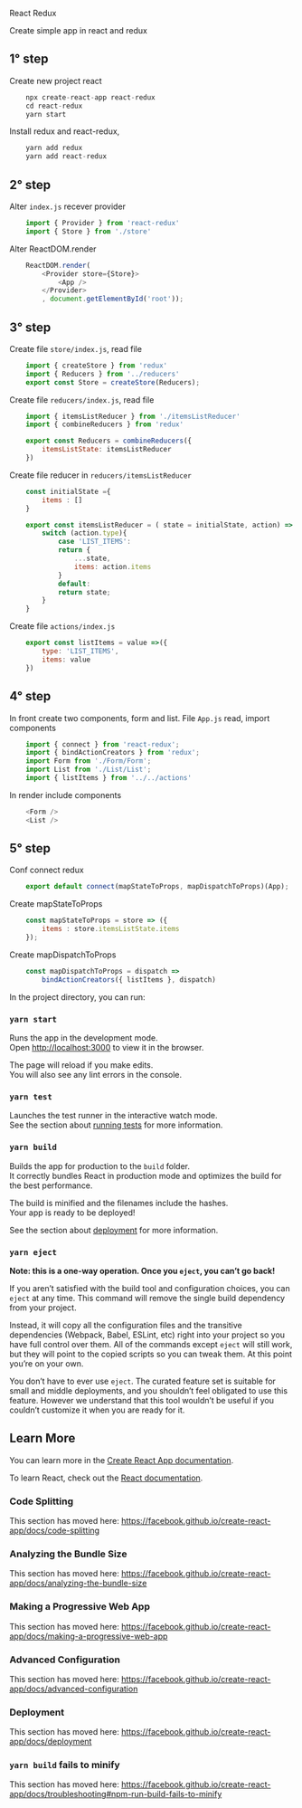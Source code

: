 React Redux

Create simple app in react and redux

## 1° step

Create new project react
~~~javascript
    npx create-react-app react-redux
    cd react-redux
    yarn start
~~~

Install redux and react-redux,
~~~javascript
    yarn add redux
    yarn add react-redux
~~~

## 2° step

Alter `index.js` recever provider
~~~javascript
    import { Provider } from 'react-redux'
    import { Store } from './store'
~~~

Alter ReactDOM.render

~~~javascript
    ReactDOM.render(
        <Provider store={Store}> 
            <App />
        </Provider>
        , document.getElementById('root'));
~~~


## 3° step

Create file `store/index.js`, read file
~~~javascript
    import { createStore } from 'redux'
    import { Reducers } from '../reducers'
    export const Store = createStore(Reducers);
~~~

Create file `reducers/index.js`, read file
~~~javascript
    import { itemsListReducer } from './itemsListReducer'
    import { combineReducers } from 'redux'

    export const Reducers = combineReducers({
        itemsListState: itemsListReducer
    })
~~~

Create file reducer in `reducers/itemsListReducer`
~~~javascript
    const initialState ={ 
        items : []
    }

    export const itemsListReducer = ( state = initialState, action) => {
        switch (action.type){
            case 'LIST_ITEMS':
            return {
                ...state,
                items: action.items
            }
            default: 
            return state;
        }
    }
~~~

Create file `actions/index.js`

~~~javascript
    export const listItems = value =>({
        type: 'LIST_ITEMS',
        items: value
    })
~~~

## 4° step

In front create two components, form and list.
File `App.js` read, import components
~~~javascript
    import { connect } from 'react-redux';
    import { bindActionCreators } from 'redux';
    import Form from './Form/Form';
    import List from './List/List';
    import { listItems } from '../../actions'
~~~

In render include components
~~~javascript
    <Form />
    <List />
~~~

## 5° step

Conf connect redux
~~~javascript
    export default connect(mapStateToProps, mapDispatchToProps)(App);
~~~

Create mapStateToProps
~~~javascript
    const mapStateToProps = store => ({
        items : store.itemsListState.items
    });
~~~

Create mapDispatchToProps
~~~javascript
    const mapDispatchToProps = dispatch => 
        bindActionCreators({ listItems }, dispatch)
~~~

In the project directory, you can run:

### `yarn start`

Runs the app in the development mode.<br />
Open [http://localhost:3000](http://localhost:3000) to view it in the browser.

The page will reload if you make edits.<br />
You will also see any lint errors in the console.

### `yarn test`

Launches the test runner in the interactive watch mode.<br />
See the section about [running tests](https://facebook.github.io/create-react-app/docs/running-tests) for more information.

### `yarn build`

Builds the app for production to the `build` folder.<br />
It correctly bundles React in production mode and optimizes the build for the best performance.

The build is minified and the filenames include the hashes.<br />
Your app is ready to be deployed!

See the section about [deployment](https://facebook.github.io/create-react-app/docs/deployment) for more information.

### `yarn eject`

**Note: this is a one-way operation. Once you `eject`, you can’t go back!**

If you aren’t satisfied with the build tool and configuration choices, you can `eject` at any time. This command will remove the single build dependency from your project.

Instead, it will copy all the configuration files and the transitive dependencies (Webpack, Babel, ESLint, etc) right into your project so you have full control over them. All of the commands except `eject` will still work, but they will point to the copied scripts so you can tweak them. At this point you’re on your own.

You don’t have to ever use `eject`. The curated feature set is suitable for small and middle deployments, and you shouldn’t feel obligated to use this feature. However we understand that this tool wouldn’t be useful if you couldn’t customize it when you are ready for it.

## Learn More

You can learn more in the [Create React App documentation](https://facebook.github.io/create-react-app/docs/getting-started).

To learn React, check out the [React documentation](https://reactjs.org/).

### Code Splitting

This section has moved here: https://facebook.github.io/create-react-app/docs/code-splitting

### Analyzing the Bundle Size

This section has moved here: https://facebook.github.io/create-react-app/docs/analyzing-the-bundle-size

### Making a Progressive Web App

This section has moved here: https://facebook.github.io/create-react-app/docs/making-a-progressive-web-app

### Advanced Configuration

This section has moved here: https://facebook.github.io/create-react-app/docs/advanced-configuration

### Deployment

This section has moved here: https://facebook.github.io/create-react-app/docs/deployment

### `yarn build` fails to minify

This section has moved here: https://facebook.github.io/create-react-app/docs/troubleshooting#npm-run-build-fails-to-minify

